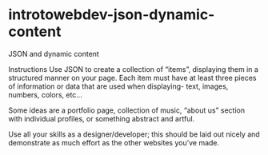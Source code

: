 # introtowebdev-json-dynamic-content

JSON and dynamic content

Instructions
Use JSON to create a collection of “items”, displaying them in a structured manner on your page. Each item must have at least three pieces of information or data that are used when displaying- text, images, numbers, colors, etc…

Some ideas are a portfolio page, collection of music, “about us” section with individual profiles, or something abstract and artful.

Use all your skills as a designer/developer; this should be laid out nicely and demonstrate as much effort as the other websites you’ve made.